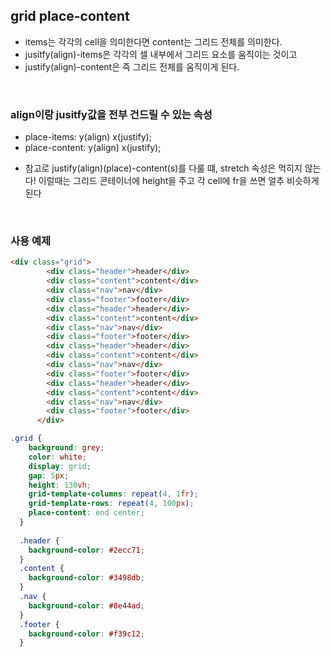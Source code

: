 ## grid place-content

- items는 각각의 cell을 의미한다면 content는 그리드 전체를 의미한다.
- jusitfy(align)-items은 각각의 셀 내부에서 그리드 요소를 움직이는 것이고
- justify(align)-content은 즉 그리드 전체를 움직이게 된다.

<br />

### align이랑 jusitfy값을 전부 건드릴 수 있는 속성
- place-items: y(align) x(justify);
- place-content: y(align) x(justify);

* 참고로 justify(align)(place)-content(s)를 다룰 떄, stretch 속성은 먹히지 않는다! 이럴때는 그리드 콘테이너에 height을 주고 각 cell에 fr을 쓰면 얼추 비슷하게 된다

<br />

### 사용 예제 

```html
<div class="grid">
        <div class="header">header</div>
        <div class="content">content</div>
        <div class="nav">nav</div>
        <div class="footer">footer</div>
        <div class="header">header</div>
        <div class="content">content</div>
        <div class="nav">nav</div>
        <div class="footer">footer</div>
        <div class="header">header</div>
        <div class="content">content</div>
        <div class="nav">nav</div>
        <div class="footer">footer</div>
        <div class="header">header</div>
        <div class="content">content</div>
        <div class="nav">nav</div>
        <div class="footer">footer</div>
      </div>
```

```css
.grid {
    background: grey;
    color: white;
    display: grid;
    gap: 5px;
    height: 130vh;
    grid-template-columns: repeat(4, 1fr);
    grid-template-rows: repeat(4, 100px);
    place-content: end center;
  }
  
  .header {
    background-color: #2ecc71;
  }
  .content {
    background-color: #3498db;
  }
  .nav {
    background-color: #8e44ad;
  }
  .footer {
    background-color: #f39c12;
  }
```